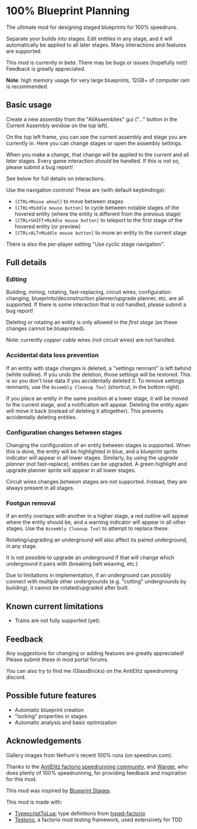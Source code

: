 # 100% Blueprint Planning

The ultimate mod for designing staged blueprints for 100% speedruns.

Separate your builds into stages. Edit entities in any stage, and it will automatically be applied to all later stages. Many interactions and features are supported.

This mod is currently in _beta_. There may be bugs or issues (hopefully not)! Feedback is greatly appreciated.

**Note**: high memory usage for very large blueprints, 12GB+ of computer ram is recommended.

## Basic usage

Create a new assembly from the "AllAssemblies" gui ("..." button in the Current Assembly window on the top left).

On the top left frame, you can see the current assembly and stage you are currently in. Here you can change stages or open the assembly settings.

When you make a change, that change will be applied to the current and all _later_ stages.
Every game interaction _should_ be handled. If this is not so, please submit a bug report!

See below for full details on interactions.

Use the navigation controls! These are (with default keybindings):

- `[CTRL+Mouse wheel]` to move between stages
- `[CTRL+Middle mouse button]` to cycle between notable stages of the hovered entity (where the entity is different from the previous stage)
- `[CTRL+SHIFT+Middle mouse button]` to teleport to the first stage of the hovered entity (or preview)
- `[CTRL+ALT+Middle mouse button]` to move an entity to the current stage

There is also the per-player setting "Use cyclic stage navigation".

## Full details

### Editing

Building, mining, rotating, fast-replacing, circuit wires, configuration changing, blueprints/deconstruction planner/upgrade planner, etc. are all supported. If there is some interaction that is not handled, please submit a bug report!

Deleting or rotating an entity is only allowed in the _first stage_ (as these changes cannot be blueprinted).

Note: currently _copper cable_ wires (not circuit wires) are not handled.

### Accidental data loss prevention

If an entity with stage changes is deleted, a "settings remnant" is left behind (white outline). If you undo the deletion, those settings will be restored. This is so you don't lose data if you accidentally deleted it.
To remove settings remnants, use the `Assembly Cleanup Tool` (shortcut, in the bottom right).

If you place an entity in the same position at a lower stage, it will be moved to the current stage, and a notification will appear. Deleting the entity again will move it back (instead of deleting it altogether). This prevents accidentally deleting entities.

### Configuration changes between stages

Changing the configuration of an entity between stages is supported. When this is done, the entity will be highlighted in blue, and a blueprint sprite indicator will appear in all lower stages.
Similarly, by using the _upgrade planner_ (not fast-replace), entities can be upgraded. A green highlight and upgrade planner sprite will appear in all lower stages.

Circuit wires changes _between_ stages are not supported. Instead, they are always present in all stages.

### Footgun removal

If an entity overlaps with another in a higher stage, a red outline will appear where the entity should be, and a warning indicator will appear in all other stages. Use the `Assembly Cleanup Tool` to attempt to replace these.

Rotating/upgrading an underground will also affect its paired underground, in any stage.

It is not possible to upgrade an underground if that will change which underground it pairs with (breaking belt weaving, etc.)

Due to limitations in implementation, if an underground can possibly connect with multiple other undergrounds (e.g. "cutting" undergrounds by building), it cannot be rotated/upgraded after built.

## Known current limitations

- Trains are not fully supported (yet).

## Feedback

Any suggestions for changing or adding features are greatly appreciated!
Please submit these in mod portal forums.

You can also try to find me (GlassBricks) on the AntiElitz speedrunning discord.

## Possible future features

- Automatic blueprint creation
- "locking" properties in stages
- Automatic analysis and basic optimization

## Acknowledgements

Gallery images from Nefrum's recent 100% runs (on speedrun.com).

Thanks to the [AntiElitz factorio speedrunning community](https://discord.gg/AntiElitz), and [Warger](https://discord.com/invite/nfkbu6qSCj), who does plenty of 100% speedrunning, for providing feedback and inspiration for this mod.

This mod was inspired by [Blueprint Stages](https://mods.factorio.com/mod/blueprint-stages).

This mod is made with:

- [TypescriptToLua](https://typescripttolua.github.io/); type definitions from [typed-factorio](https://github.com/GlassBricks/typed-factorio)
- [Testorio](https://mods.factorio.com/mod/testorio), a factorio mod testing framework, used extensively for TDD
